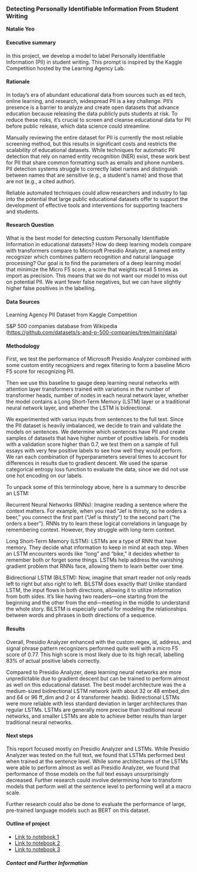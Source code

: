 ### Detecting Personally Identifiable Information From Student Writing

**Natalie Yeo**

#### Executive summary

In this project, we develop a model to label Personally Identifiable Information (PII) in student writing. This prompt is inspired by the Kaggle Competition hosted by the Learning Agency Lab. 

#### Rationale

In today’s era of abundant educational data from sources such as ed tech, online learning, and research, widespread PII is a key challenge. PII’s presence is a barrier to analyze and create open datasets that advance education because releasing the data publicly puts students at risk. To reduce these risks, it’s crucial to screen and cleanse educational data for PII before public release, which data science could streamline.

Manually reviewing the entire dataset for PII is currently the most reliable screening method, but this results in significant costs and restricts the scalability of educational datasets. While techniques for automatic PII detection that rely on named entity recognition (NER) exist, these work best for PII that share common formatting such as emails and phone numbers. PII detection systems struggle to correctly label names and distinguish between names that are sensitive (e.g., a student's name) and those that are not (e.g., a cited author).

Reliable automated techniques could allow researchers and industry to tap into the potential that large public educational datasets offer to support the development of effective tools and interventions for supporting teachers and students.

#### Research Question

What is the best model for detecting custom Personally Identifiable Information in educational datasets? How do deep learning models compare with transformers compare to Microsoft Presidio Analyzer, a named entity recognizer which combines pattern recognition and natural language processing? Our goal is to find the parameters of a deep learning model that minimize the Micro F5 score, a score that weights recall 5 times as import as precision. This means that we do not want our model to miss out on potential PII. We want fewer false negatives, but we can have slightly higher false positives in the labelling.

#### Data Sources
Learning Agency PII Dataset from Kaggle Competition

S&P 500 companies database from Wikipedia (https://github.com/datasets/s-and-p-500-companies/tree/main/data)

#### Methodology
First, we test the performance of Microsoft Presidio Analyzer combined with some custom entity recognizers and regex filtering to form a baseline Micro F5 score for recognizing PII. 

Then we use this baseline to gauge deep learning neural networks with attention layer transformers trained with variations in the number of transformer heads, number of nodes in each neural network layer, whether the model contains a Long Short-Term Memory (LSTM) layer or a traditional neural network layer, and whether the LSTM is bidirectional.

We experimented with varius inputs from sentences to the full text. Since the PII dataset is heavily imbalanced, we decide to train and validate the models on sentences. We determine which sentences have PII and create samples of datasets that have higher number of positive labels. For models with a validation score higher than 0.7, we test them on a sample of full essays with very few positive labels to see how well they would perform. We ran each combination of hyperparameters several times to account for differences in results due to gradient descent. We used the sparse categorical entropy loss function to evaluate the data, since we did not use one hot encoding on our labels.

To unpack some of this terminology above, here is a summary to describe an LSTM:

Recurrent Neural Networks (RNNs): Imagine reading a sentence where the context matters. For example, when you read “Jef is thirsty, so he orders a beer,” you connect the first part (“Jef is thirsty”) to the second part (“he orders a beer”). RNNs try to learn these logical correlations in language by remembering context. However, they struggle with long-term context.

Long Short-Term Memory (LSTM): LSTMs are a type of RNN that have memory. They decide what information to keep in mind at each step. When an LSTM encounters words like “long” and “bike,” it decides whether to remember both or forget some things. LSTMs help address the vanishing gradient problem that RNNs face, allowing them to learn better over time.

Bidirectional LSTM (BiLSTM): Now, imagine that smart reader not only reads left to right but also right to left. BiLSTM does exactly that! Unlike standard LSTM, the input flows in both directions, allowing it to utilize information from both sides. It’s like having two readers—one starting from the beginning and the other from the end—meeting in the middle to understand the whole story. BiLSTM is especially useful for modeling the relationships between words and phrases in both directions of a sequence.

#### Results
Overall, Presidio Analyzer enhanced with the custom regex, id, address, and signal phrase pattern recognizers performed quite well with a micro F5 score of 0.77. This high score is most likely due to its high recall, labelling 83% of actual positive labels correctly.

Compared to Presidio Analyzer, deep learning neural networks are more unpredictable due to gradient descent but can be trained to perform almost as well on this educational dataset. The best model architecture was the a medium-sized bidirectional LSTM network (with about 32 or 48 embed_dim and 64 or 96 ff_dim and 2 or 4 transformer heads). Bidirectional LSTMs were more reliable with less standard deviation in larger architectures than regular LSTMs. LSTMs are generally more precise than traditional neural networks, and smaller LSTMs are able to achieve better results than larger traditional neural networks. 

#### Next steps
This report focused mostly on Presidio Analyzer and LSTMs. While Presidio Analyzer was tested on the full text, we found that LSTMs performed best when trained at the sentence level. While some architectures of the LSTMs were able to perform almost as well as Presidio Analyzer, we found that performance of those models on the full text essays unsurprisingly decreased. Further research could involve determining how to transform models that perform well at the sentence level to performing well at a macro scale. 

Further research could also be done to evaluate the performance of large, pre-trained language models such as BERT on this dataset.

#### Outline of project

- [Link to notebook 1]()
- [Link to notebook 2]()
- [Link to notebook 3]()


##### Contact and Further Information

